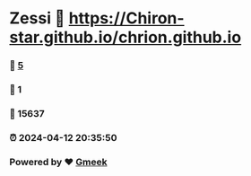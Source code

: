 # Zessi :link: https://Chiron-star.github.io/chrion.github.io 
### :page_facing_up: [5](https://Chiron-star.github.io/chrion.github.io/tag.html) 
### :speech_balloon: 1 
### :hibiscus: 15637 
### :alarm_clock: 2024-04-12 20:35:50 
### Powered by :heart: [Gmeek](https://github.com/Meekdai/Gmeek)
